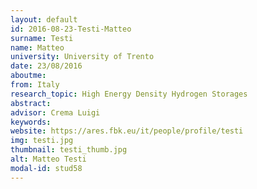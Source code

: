 ```yaml
---
layout: default 
id: 2016-08-23-Testi-Matteo
surname: Testi
name: Matteo
university: University of Trento
date: 23/08/2016
aboutme: 
from: Italy
research_topic: High Energy Density Hydrogen Storages
abstract: 
advisor: Crema Luigi
keywords: 
website: https://ares.fbk.eu/it/people/profile/testi
img: testi.jpg
thumbnail: testi_thumb.jpg
alt: Matteo Testi
modal-id: stud58
---
```

